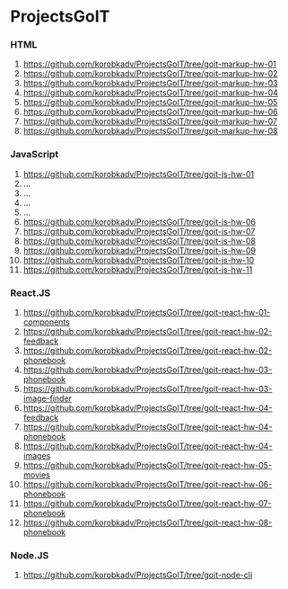 # ProjectsGoIT

### HTML
01. https://github.com/korobkadv/ProjectsGoIT/tree/goit-markup-hw-01
02. https://github.com/korobkadv/ProjectsGoIT/tree/goit-markup-hw-02
03. https://github.com/korobkadv/ProjectsGoIT/tree/goit-markup-hw-03
04. https://github.com/korobkadv/ProjectsGoIT/tree/goit-markup-hw-04
05. https://github.com/korobkadv/ProjectsGoIT/tree/goit-markup-hw-05
06. https://github.com/korobkadv/ProjectsGoIT/tree/goit-markup-hw-06
07. https://github.com/korobkadv/ProjectsGoIT/tree/goit-markup-hw-07
08. https://github.com/korobkadv/ProjectsGoIT/tree/goit-markup-hw-08

### JavaScript
01. https://github.com/korobkadv/ProjectsGoIT/tree/goit-js-hw-01
02. ...
03. ...
04. ...
05. ...
06. https://github.com/korobkadv/ProjectsGoIT/tree/goit-js-hw-06
07. https://github.com/korobkadv/ProjectsGoIT/tree/goit-js-hw-07
08. https://github.com/korobkadv/ProjectsGoIT/tree/goit-js-hw-08
09. https://github.com/korobkadv/ProjectsGoIT/tree/goit-js-hw-09
10. https://github.com/korobkadv/ProjectsGoIT/tree/goit-js-hw-10
11. https://github.com/korobkadv/ProjectsGoIT/tree/goit-js-hw-11
   
### React.JS
01. https://github.com/korobkadv/ProjectsGoIT/tree/goit-react-hw-01-components
02. https://github.com/korobkadv/ProjectsGoIT/tree/goit-react-hw-02-feedback
03. https://github.com/korobkadv/ProjectsGoIT/tree/goit-react-hw-02-phonebook
04. https://github.com/korobkadv/ProjectsGoIT/tree/goit-react-hw-03-phonebook
05. https://github.com/korobkadv/ProjectsGoIT/tree/goit-react-hw-03-image-finder
06. https://github.com/korobkadv/ProjectsGoIT/tree/goit-react-hw-04-feedback
07. https://github.com/korobkadv/ProjectsGoIT/tree/goit-react-hw-04-phonebook
08. https://github.com/korobkadv/ProjectsGoIT/tree/goit-react-hw-04-images
09. https://github.com/korobkadv/ProjectsGoIT/tree/goit-react-hw-05-movies
10. https://github.com/korobkadv/ProjectsGoIT/tree/goit-react-hw-06-phonebook
11. https://github.com/korobkadv/ProjectsGoIT/tree/goit-react-hw-07-phonebook
11. https://github.com/korobkadv/ProjectsGoIT/tree/goit-react-hw-08-phonebook

### Node.JS
01. https://github.com/korobkadv/ProjectsGoIT/tree/goit-node-cli
